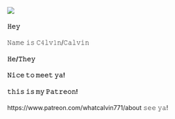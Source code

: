 <img src="https://c10.patreonusercontent.com/4/patreon-media/p/post/106235793/dee84a71785e41f99c4f51f5f8f4999d/eyJ3Ijo2MjB9/1.png?token-time=1719705600&token-hash=tygUtjeB6aVbqS89DA1TFgqDTY0DxgUdIUScBU7OYUg%3D" /></p>
<h4>𝙷𝚎𝚢<h4></h4>𝙽𝚊𝚖𝚎 𝚒𝚜 𝙲𝟺𝚕𝚟𝟷𝚗/𝙲𝚊𝚕𝚟𝚒𝚗</h4><h4>𝙷𝚎/𝚃𝚑𝚎𝚢</h4><h4>𝙽𝚒𝚌𝚎 𝚝𝚘 𝚖𝚎𝚎𝚝 𝚢𝚊!</h4>
<h4>𝚝𝚑𝚒𝚜 𝚒𝚜 𝚖𝚢 𝙿𝚊𝚝𝚛𝚎𝚘𝚗! </h4>https://www.patreon.com/whatcalvin771/about
</h4>𝚜𝚎𝚎 𝚢𝚊!</𝚑𝟺>
